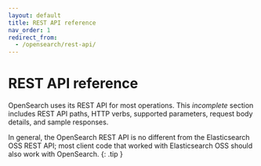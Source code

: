 ```yaml
---
layout: default
title: REST API reference
nav_order: 1
redirect_from:
  - /opensearch/rest-api/
---
```


# REST API reference

OpenSearch uses its REST API for most operations. This _incomplete_ section includes REST API paths, HTTP verbs, supported parameters, request body details, and sample responses.

In general, the OpenSearch REST API is no different from the Elasticsearch OSS REST API; most client code that worked with Elasticsearch OSS should also work with OpenSearch.
{: .tip }
